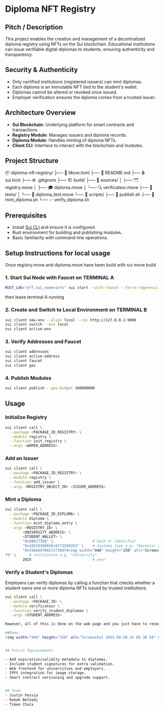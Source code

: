 #  Diploma NFT Registry

## Pitch / Description
This project enables the creation and management of a decentralized diploma registry using NFTs on the Sui blockchain. Educational institutions can issue verifiable digital diplomas to students, ensuring authenticity and transparency.

## Security & Authenticity

- Only certified institutions (registered issuers) can mint diplomas.
- Each diploma is an immutable NFT tied to the student's wallet.
- Diplomas cannot be altered or revoked once issued.
- Employer verification ensures the diploma comes from a trusted issuer.

## Architecture Overview
- **Sui Blockchain**: Underlying platform for smart contracts and transactions.
- **Registry Module**: Manages issuers and diploma records.
- **Diploma Module**: Handles minting of diploma NFTs.
- **Client CLI**: Interface to interact with the blockchain and modules.

## Project Structure
📦 diploma-nft-registry/
├── 📜 Move.toml
├── 📘 README.md
├── 🔒 sui.lock
├── ⚙️ .gitignore
├── 🏗️ build/
├── 📂 sources/
│   ├── 🗂️ registry.move
│   ├── 🎓 diploma.move
│   └── 🔍 verificateur.move
├── 🧪 tests/
│   └── 🧾 diploma_test.move
└── 📜 scripts/
    ├── 🚀 publish.sh
    ├── 🪪 mint_diploma.sh
    └── ✅ verify_diploma.sh



## Prerequisites
- Install [Sui CLI](https://docs.sui.io/build/install) and ensure it is configured.
- Rust environment for building and publishing modules.
- Basic familiarity with command-line operations.

## Setup Instructions for local usage
Once registry.move and diploma.move have been build with sui move build
### 1. Start Sui Node with Faucet on TERMINAL A
```bash
RUST_LOG="off,sui_node=info" sui start --with-faucet --force-regenesis
```
then leave terminal A running
### 2. Create and Switch to Local Environment on TERMINAL B
```bash
sui client new-env --alias local --rpc http://127.0.0.1:9000
sui client switch --env local
sui client active-env
```

### 3. Verify Addresses and Faucet
```bash
sui client addresses
sui client active-address
sui client faucet
sui client gas
```

### 4. Publish Modules
```bash
sui client publish --gas-budget 100000000
```

## Usage

### Initialize Registry
```bash
sui client call \
  --package <PACKAGE_ID_REGISTRY> \
  --module registry \
  --function init_registry \
  --args <ADMIN_ADDRESS>
```

### Add an Issuer
```bash
sui client call \
  --package <PACKAGE_ID_REGISTRY> \
  --module registry \
  --function add_issuer \
  --args <REGISTRY_OBJECT_ID> <ISSUER_ADDRESS>
```

### Mint a Diploma
```bash
sui client call \
  --package <PACKAGE_ID_DIPLOMA> \
  --module diploma \
  --function mint_diploma_entry \
  --args <REGISTRY_ID> \
        <UNIVERSITY_ADDRESS> \
        <STUDENT_WALLET> \
        "0x68617368" \                  # hash or identifier
        "0x42616368656c6f72204353" \    # diploma type e.g. "Bachelor CS"
        "0x556e69766572736974<img width="940" height="150" alt="Screenshot 2025-09-28 at 03 36 54" src="https://github.com/user-attachments/assets/d3a144fc-625f-415a-a0fc-8630098b576e" />
79" \      # institution e.g. "University"
        2025                            # year
```
### Verify a Student's Diplomas

Employers can verify diplomas by calling a function that checks whether a student owns one or more diploma NFTs issued by trusted institutions.

```bash
sui client call \
  --package <PACKAGE_ID> \
  --module verificateur \
  --function verify_student_diplomas \
  --args <STUDENT_ADDRESS>

However, all of this is done on the web page and you just have to research someone with its adress.

##Demo
<img width="940" height="150" alt="Screenshot 2025-09-28 at 03 36 54" src="https://github.com/user-attachments/assets/c3c14f39-ea82-4260-93d8-46bfb03835a5" />


## Future Improvements

- Add expiration/validity metadata to diplomas.
- Include student signatures for extra validation.
- Web frontend for universities and employers.
- IPFS integration for image storage.
- Smart contract versioning and upgrade support.


## Team
- Justin Pessia
- Rabah Belhadj
- Timeo Chaix

